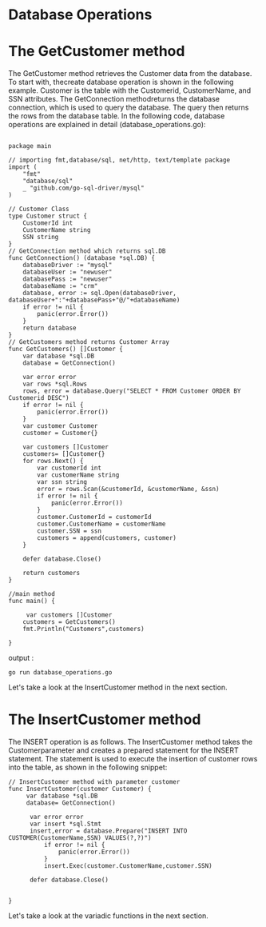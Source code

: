 # Database Operations


# The GetCustomer method

The GetCustomer method retrieves the Customer data from the database.
To start with, thecreate database operation is shown in the following example. 
Customer is the table with the Customerid, CustomerName, and SSN attributes. The GetConnection methodreturns the 
database connection, which is used to query the database. The query then returns the rows from the database table. 
In the following code, database operations are explained in detail (database_operations.go):

```

package main

// importing fmt,database/sql, net/http, text/template package
import (
    "fmt"
    "database/sql"
    _ "github.com/go-sql-driver/mysql"
)

// Customer Class
type Customer struct {
    CustomerId int
    CustomerName string
    SSN string
}
// GetConnection method which returns sql.DB
func GetConnection() (database *sql.DB) {
    databaseDriver := "mysql"
    databaseUser := "newuser"
    databasePass := "newuser"
    databaseName := "crm"
    database, error := sql.Open(databaseDriver, databaseUser+":"+databasePass+"@/"+databaseName)
    if error != nil {
        panic(error.Error())
    }
    return database
}
// GetCustomers method returns Customer Array
func GetCustomers() []Customer {
    var database *sql.DB
    database = GetConnection()

    var error error
    var rows *sql.Rows
    rows, error = database.Query("SELECT * FROM Customer ORDER BY Customerid DESC")
    if error != nil {
        panic(error.Error())
    }
    var customer Customer
    customer = Customer{}

    var customers []Customer
    customers= []Customer{}
    for rows.Next() {
        var customerId int
        var customerName string
        var ssn string
        error = rows.Scan(&customerId, &customerName, &ssn)
        if error != nil {
            panic(error.Error())
        }
        customer.CustomerId = customerId
        customer.CustomerName = customerName
        customer.SSN = ssn
        customers = append(customers, customer)
    }

    defer database.Close()

    return customers
}

//main method
func main() {

     var customers []Customer
    customers = GetCustomers()
    fmt.Println("Customers",customers)

}

```
output : 
```
go run database_operations.go
```
Let's take a look at the InsertCustomer method in the next section.

# The InsertCustomer method

The INSERT operation is as follows. The InsertCustomer method takes the Customerparameter and creates a prepared 
statement for the INSERT statement. The statement is used to execute the insertion of customer rows into the table, 
as shown in the following snippet:

```
// InsertCustomer method with parameter customer
func InsertCustomer(customer Customer) {
     var database *sql.DB
     database= GetConnection()

      var error error
      var insert *sql.Stmt
      insert,error = database.Prepare("INSERT INTO CUSTOMER(CustomerName,SSN) VALUES(?,?)")
          if error != nil {
              panic(error.Error())
          }
          insert.Exec(customer.CustomerName,customer.SSN)

      defer database.Close()


}

```
Let's take a look at the variadic functions in the next section.
